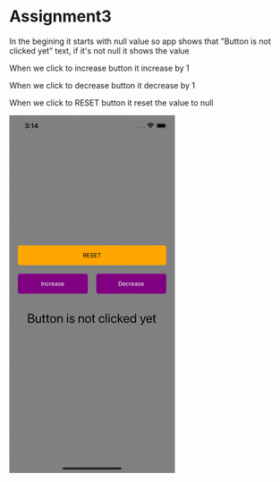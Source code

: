 # Assignment3

In the begining it starts with null value so app shows that "Button is not clicked yet" text, if it's not null it shows the value

When we click to increase button it increase by 1

When we click to decrease button it decrease by 1

When we click to RESET button it reset the value to null

![](https://github.com/mu-se373-170704013/Assignment3/blob/master/gif/Simulator%20Screen%20Recording%20-%20iPhone%2013%20-%202022-03-19%20at%2015.15.11.gif)
